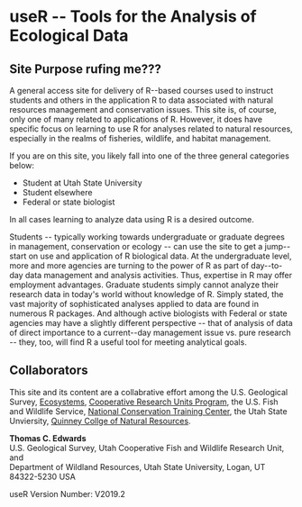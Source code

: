 # useR -- Tools for the Analysis of Ecological Data

## Site Purpose rufing me???

A general access site for delivery of R--based courses used to instruct students and others in the application R to data associated with natural resources management and conservation issues.  This site is, of course, only one of many related to applications of R.  However, it does have specific focus on learning to use R for analyses related to natural resources, especially in the realms of fisheries, wildlife, and habitat management.

If you are on this site, you likely fall into one of the three general categories below:

* Student at Utah State University
* Student elsewhere
* Federal or state biologist 

In all cases learning to analyze data using R is a desired outcome.  

Students -- typically working towards undergraduate or graduate degrees in management, conservation or ecology -- can use the site to get a jump--start on use and application of R biological data.  At the undergraduate level, more and more agencies are turning to the power of R as part of day--to-day data management and analysis activities. Thus, expertise in R may offer employment advantages. Graduate students simply cannot analyze their research data in today's world without knowledge of R. Simply stated, the vast majority of sophisticated analyses applied to data are found in numerous R packages.  And although active biologists with Federal or state agencies may have a slightly different perspective -- that of analysis of data of direct importance to a current--day management issue vs. pure research -- they, too, will find R a useful tool for meeting analytical goals.

## Collaborators

This site and its content are a collabrative effort among the U.S. Geological Survey, [Ecosystems](https://www.usgs.gov/mission-areas/ecosystems), [Cooperative Research Units Program](https://www.coopunits.org/Headquarters/index.html), the U.S. Fish and Wildlife Service, [National Conservation Training Center](https://training.fws.gov/), the Utah State Unviersity, [Quinney Collge of Natural Resources](https://qcnr.usu.edu/).

**Thomas C. Edwards**  
U.S. Geological Survey, Utah Cooperative Fish and Wildlife Research Unit, and  
Department of Wildland Resources, Utah State University, Logan, UT 84322-5230 USA  

useR Version Number: V2019.2

